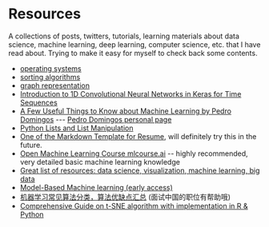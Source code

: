 # Resources
A collections of posts, twitters, tutorials, learning materials about data science, machine learning, deep learning, computer science, etc. that I have read about. Trying to make it easy for myself to check back some contents. 


* [operating systems](http://pages.cs.wisc.edu/~remzi/OSTEP/)
* [sorting algorithms](https://brilliant.org/wiki/sorting-algorithms/)
* [graph representation](https://www.khanacademy.org/computing/computer-science/algorithms/graph-representation/a/describing-graphs)
* [Introduction to 1D Convolutional Neural Networks in Keras for Time Sequences](https://blog.goodaudience.com/introduction-to-1d-convolutional-neural-networks-in-keras-for-time-sequences-3a7ff801a2cf)
* [A Few Useful Things to Know about Machine Learning by Pedro Domingos](https://homes.cs.washington.edu/~pedrod/papers/cacm12.pdf) --- [Pedro Domingos personal page](https://homes.cs.washington.edu/~pedrod/)
* [Python Lists and List Manipulation](https://hackernoon.com/python-basics-6-lists-and-list-manipulation-a56be62b1f95)
* [One of the Markdown Template for Resume](https://mszep.github.io/pandoc_resume/),  will definitely try this in the future. 
* [Open Machine Learning Course mlcourse.ai](https://mlcourse.ai/) -- highly recommended, very detailed basic machine learning knowledge
* [Great list of resources: data science, visualization, machine learning, big data](https://www.datasciencecentral.com/profiles/blogs/great-list-of-resources-data-science-visualization-machine-learni)
* [Model-Based Machine learning (early access)](http://mbmlbook.com/)
* [机器学习常见算法分类，算法优缺点汇总](https://blog.csdn.net/YCM1101743158/article/details/70170549) (面试中国的职位有帮助哦)
* [Comprehensive Guide on t-SNE algorithm with implementation in R & Python](https://www.analyticsvidhya.com/blog/2017/01/t-sne-implementation-r-python/)
